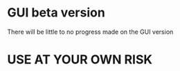 # GUI beta version
There will be little to no progress made on the GUI version
# USE AT YOUR OWN RISK

